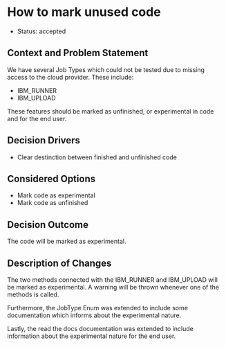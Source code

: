 # How to mark unused code

* Status: accepted

## Context and Problem Statement

We have several Job Types which could not be tested due to missing access to the cloud provider.
These include:

* IBM_RUNNER
* IBM_UPLOAD

These features should be marked as unfinished, or experimental in code and for the end user.

## Decision Drivers <!-- optional -->

* Clear destinction between finished and unfinished code

## Considered Options

* Mark code as experimental
* Mark code as unfinished

## Decision Outcome

The code will be marked as experimental.

## Description of Changes

The two methods connected with the IBM_RUNNER and IBM_UPLOAD will be marked as experimental.
A warning will be thrown whenever one of the methods is called.

Furthermore, the JobType Enum was extended to include some documentation which informs about the experimental nature.

Lastly, the read the docs documentation was extended to include information about the experimental nature for the end
user.


<!-- markdownlint-disable-file MD013 -->
